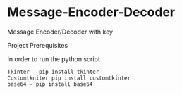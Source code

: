 # Message-Encoder-Decoder
Message Encoder/Decoder with key

Project Prerequisites

In order to run the python script

    Tkinter - pip install tkinter
    Customtkniter pip install customtkinter
    base64 - pip install base64

